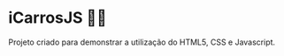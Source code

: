 # iCarrosJS :woman_technologist:
Projeto criado para demonstrar a utilização do HTML5, CSS e Javascript.
